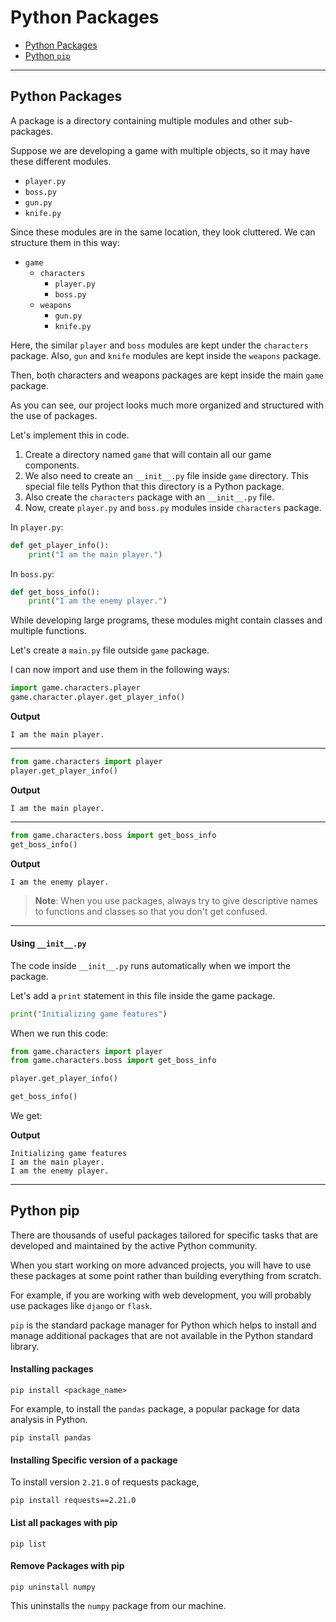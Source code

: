 # Python Packages


- [Python Packages](#python-packages-1)
- [Python `pip`](#python-pip)

---

## Python Packages
A package is a directory containing multiple modules and other sub-packages.

Suppose we are developing a game with multiple objects, so it may have these different modules.
- `player.py`
- `boss.py`
- `gun.py`
- `knife.py`

Since these modules are in the same location, they look cluttered. We can structure them in this way:

- `game`
    - `characters`
        - `player.py`
        - `boss.py`
    - `weapons`
        - `gun.py`
        - `knife.py`

Here, the similar `player` and `boss` modules are kept under the `characters` package. Also, `gun` and `knife` modules are kept inside the `weapons` package.

Then, both characters and weapons packages are kept inside the main `game` package.

As you can see, our project looks much more organized and structured with the use of packages.

Let's implement this in code.

1. Create a directory named `game` that will contain all our game components.
2. We also need to create an `__init__.py` file inside `game` directory. This special file tells Python that this directory is a Python package.
3. Also create the `characters` package with an `__init__.py` file.
4. Now, create `player.py` and `boss.py` modules inside `characters` package.

In `player.py`:

```python
def get_player_info():
    print("I am the main player.")
```

In `boss.py`:

```python
def get_boss_info():
    print("I am the enemy player.")
```

While developing large programs, these modules might contain classes and multiple functions.

Let's create a `main.py` file outside `game` package.

I can now import and use them in the following ways:

```python
import game.characters.player
game.character.player.get_player_info()
```

**Output**
```
I am the main player.
```

---

```python
from game.characters import player
player.get_player_info()
```

**Output**
```
I am the main player.
```

---

```python
from game.characters.boss import get_boss_info
get_boss_info()
```

**Output**
```
I am the enemy player.
```

>**Note**: When you use packages, always try to give descriptive names to functions and classes so that you don't get confused.

---

#### Using `__init__.py`
The code inside `__init__.py` runs automatically when we import the package.

Let's add a `print` statement in this file inside the game package.

```python
print("Initializing game features")
```

When we run this code:
```python
from game.characters import player
from game.characters.boss import get_boss_info

player.get_player_info()

get_boss_info()
```

We get:

**Output**
```
Initializing game features
I am the main player.
I am the enemy player.
```

---

## Python pip
There are thousands of useful packages tailored for specific tasks that are developed and maintained by the active Python community.

When you start working on more advanced projects, you will have to use these packages at some point rather than building everything from scratch.

For example, if you are working with web development, you will probably use packages like `django` or `flask`.

`pip` is the standard package manager for Python which helps to install and manage additional packages that are not available in the Python standard library.

#### Installing packages

```console
pip install <package_name>
```

For example, to install the `pandas` package, a popular package for data analysis in Python.

```console
pip install pandas
```

#### Installing Specific version of a package

To install version `2.21.0` of requests package,

```console
pip install requests==2.21.0
```

#### List all packages with pip

```console
pip list
```

#### Remove Packages with pip

```console
pip uninstall numpy
```

This uninstalls the `numpy` package from our machine.